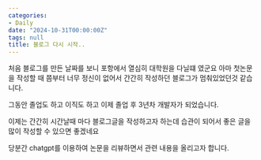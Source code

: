 ```yaml
---
categories:
- Daily
date: "2024-10-31T00:00:00Z"
tags: null
title: 블로그 다시 시작..
---
```


처음 블로그를 만든 날짜를 보니 포항에서 열심히 대학원을 다닐떄 였군요
아마 첫논문을 작성할 때 쯤부터 너무 정신이 없어서 간간히 작성하던 블로그가 멈춰있었던것 같습니다.

그동안 졸업도 하고 이직도 하고 이제 졸업 후 3년차 개발자가 되었습니다.

이제는 간간히 시간날때 마다 블로그글을 작성하고자 하는데 습관이 되어서 좋은 글을 많이 작성할 수 있으면 좋겠네요 

당분간 chatgpt를 이용하여 논문을 리뷰하면서 관련 내용을 올리고자 합니다.
